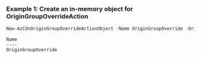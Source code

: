 ### Example 1: Create an in-memory object for OriginGroupOverrideAction
```powershell
New-AzCdnOriginGroupOverrideActionObject -Name OriginGroupOverride -OriginGroupId 111
```

```output
Name
----
OriginGroupOverride
```
